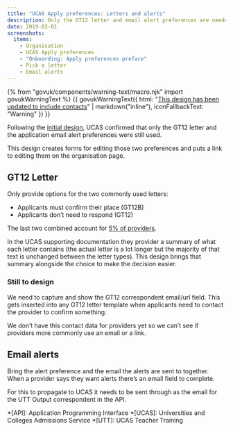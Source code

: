```yaml
---
title: "UCAS Apply preferences: Letters and alerts"
description: Only the GT12 letter and email alert preferences are needed.
date: 2019-03-01
screenshots:
  items:
    - Organisation
    - UCAS Apply preferences
    - "Onboarding: Apply preferences preface"
    - Pick a letter
    - Email alerts
---
```


{% from "govuk/components/warning-text/macro.njk" import govukWarningText %}
{{ govukWarningText({
  html: "[This design has been updated to include contacts](/publish-teacher-training-courses/ucas-contacts)" | markdown("inline"),
  iconFallbackText: "Warning"
}) }}

Following the [initial design](/publish-teacher-training-courses/ucas-apply-preferences), UCAS confirmed that only the GT12 letter and the application email alert preferences were still used.

This design creates forms for editing those two preferences and puts a link to editing them on the organisation page.

## GT12 Letter

Only provide options for the two commonly used letters:

- Applicants must confirm their place (GT12B)
- Applicants don’t need to respond (GT12)

The last two combined account for [5% of providers](/publish-teacher-training-courses/ucas-apply-preferences#gt12).

In the UCAS supporting documentation they provider a summary of what each letter contains (the actual letter is a lot longer but the majority of that text is unchanged between the letter types). This design brings that summary alongside the choice to make the decision easier.

### Still to design

We need to capture and show the GT12 correspondent email/url field. This gets inserted into any GT12 letter template when applicants need to contact the provider to confirm something.

We don’t have this contact data for providers yet so we can’t see if providers more commonly use an email or a link.

## Email alerts

Bring the alert preference and the email the alerts are sent to together. When a provider says they want alerts there’s an email field to complete.

For this to propagate to UCAS it needs to be sent through as the email for the UTT Output correspondent in the API.

*[API]: Application Programming Interface
*[UCAS]: Universities and Colleges Admissions Service
*[UTT]: UCAS Teacher Training
